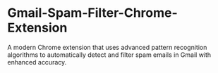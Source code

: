 # Gmail-Spam-Filter-Chrome-Extension
A modern Chrome extension that uses advanced pattern recognition algorithms to automatically detect and filter spam emails in Gmail with enhanced accuracy.
